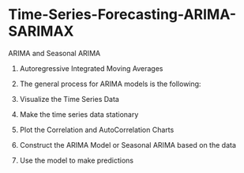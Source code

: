# Time-Series-Forecasting-ARIMA-SARIMAX


ARIMA and Seasonal ARIMA
1. Autoregressive Integrated Moving Averages
2. The general process for ARIMA models is the following:

3. Visualize the Time Series Data
4. Make the time series data stationary
5. Plot the Correlation and AutoCorrelation Charts
6. Construct the ARIMA Model or Seasonal ARIMA based on the data
7. Use the model to make predictions
